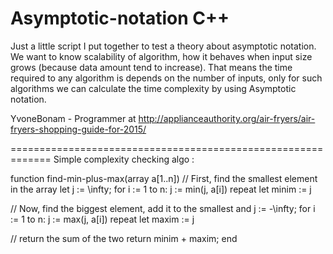 # Asymptotic-notation C++
Just a little script I put together to test a theory about asymptotic notation.
We want to know scalability of algorithm, how it behaves when input size grows (because data amount tend to increase).
That means the time required to any algorithm is depends on the number of inputs,
only for such algorithms we can calculate the time complexity by using Asymptotic notation.

YvoneBonam - Programmer at http://applianceauthority.org/air-fryers/air-fryers-shopping-guide-for-2015/

=============================================================
Simple complexity checking algo :

function find-min-plus-max(array a[1..n])
  // First, find the smallest element in the array
  let j := \infty;
  for i := 1 to n:
    j := min(j, a[i])
  repeat
  let minim := j
  
  // Now, find the biggest element, add it to the smallest and
  j := -\infty;
  for i := 1 to n:
    j := max(j, a[i])
  repeat
  let maxim := j
  
  // return the sum of the two
  return minim + maxim;
end


